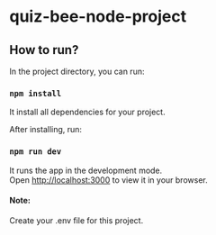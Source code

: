 # quiz-bee-node-project

## How to run?

In the project directory, you can run:

### `npm install`
It install all dependencies for your project.

After installing, run: 

### `npm run dev`

It runs the app in the development mode.\
Open [http://localhost:3000](http://localhost:3000) to view it in your browser.

#### Note:

Create your .env file for this project.
